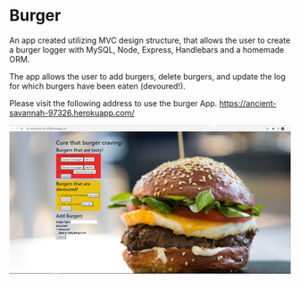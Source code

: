 # Burger

An app created utilizing MVC design structure, that allows the user to create a burger logger with MySQL, Node, Express, Handlebars and a homemade ORM.

The app allows the user to add burgers, delete burgers, and update the log for which burgers have been eaten (devoured!).

Please visit the following address to use the burger App. https://ancient-savannah-97326.herokuapp.com/

![](\public\assets\images\demopic.png)